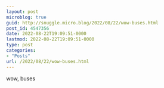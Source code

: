 ```yaml
---
layout: post
microblog: true
guid: http://snuggle.micro.blog/2022/08/22/wow-buses.html
post_id: 4547356
date: 2022-08-22T19:09:51-0000
lastmod: 2022-08-22T19:09:51-0000
type: post
categories:
- "Posts"
url: /2022/08/22/wow-buses.html
---
```

<p>wow, buses</p>
